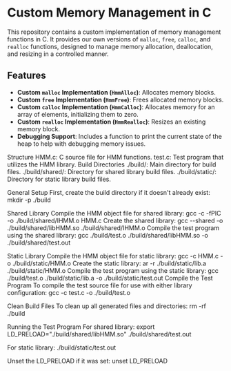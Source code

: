 # Custom Memory Management in C

This repository contains a custom implementation of memory management functions in C. It provides our own versions of `malloc`, `free`, `calloc`, and `realloc` functions, designed to manage memory allocation, deallocation, and resizing in a controlled manner.

## Features

- **Custom `malloc` Implementation (`HmmAlloc`)**: Allocates memory blocks.
- **Custom `free` Implementation (`HmmFree`)**: Frees allocated memory blocks.
- **Custom `calloc` Implementation (`HmmCalloc`)**: Allocates memory for an array of elements, initializing them to zero.
- **Custom `realloc` Implementation (`HmmRealloc`)**: Resizes an existing memory block.
- **Debugging Support**: Includes a function to print the current state of the heap to help with debugging memory issues.

Structure
  HMM.c: C source file for HMM functions.
  test.c: Test program that utilizes the HMM library.
Build Directories
  ./build/: Main directory for build files.
  ./build/shared/: Directory for shared library build files.
  ./build/static/: Directory for static library build files.

General Setup
First, create the build directory if it doesn't already exist:
mkdir -p ./build

Shared Library
Compile the HMM object file for shared library:
gcc -c -fPIC -o ./build/shared/IHMM.o HMM.c
Create the shared library:
gcc --shared -o ./build/shared/libHMM.so ./build/shared/IHMM.o
Compile the test program using the shared library:
gcc ./build/test.o ./build/shared/libHMM.so -o ./build/shared/test.out

Static Library
Compile the HMM object file for static library:
gcc -c HMM.c -o ./build/static/HMM.o
Create the static library:
ar -r ./build/static/lib.a ./build/static/HMM.o
Compile the test program using the static library:
gcc ./build/test.o ./build/static/lib.a -o ./build/static/test.out
Compile the Test Program
To compile the test source file for use with either library configuration:
gcc -c test.c -o ./build/test.o

Clean Build Files
To clean up all generated files and directories:
rm -rf ./build

Running the Test Program
  For shared library:
  export LD_PRELOAD="./build/shared/libHMM.so"
  ./build/shared/test.out

  For static library:
  ./build/static/test.out

Unset the LD_PRELOAD if it was set:
unset LD_PRELOAD
